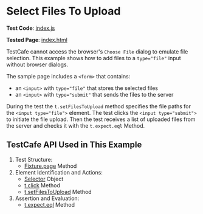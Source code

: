 # Select Files To Upload

**Test Code**: [index.js](index.js)

**Tested Page**: [index.html](index.html)

TestCafe cannot access the browser's `Choose File` dialog to emulate file selection. This example shows how to add files to a `type="file"` input without browser dialogs.

The sample page includes a `<form>` that contains:

* an `<input>` with `type="file"` that stores the selected files
* an `<input>` with `type="submit"` that sends the files to the server

During the test the `t.setFilesToUpload` method specifies the file paths for the `<input type="file">` element. The test clicks the `<input type="submit">` to initiate the file upload. Then the test receives a list of uploaded files from the server and checks it with the `t.expect.eql` Method.

## TestCafe API Used in This Example

1. Test Structure:
   * [Fixture.page](https://devexpress.github.io/testcafe/documentation/reference/test-api/fixture/page.html) Method
2. Element Identification and Actions:
   * [Selector](https://devexpress.github.io/testcafe/documentation/reference/test-api/selector/) Object
   * [t.click](https://devexpress.github.io/testcafe/documentation/reference/test-api/testcontroller/click.html) Method
   * [t.setFilesToUpload](https://devexpress.github.io/testcafe/documentation/reference/test-api/testcontroller/setfilestoupload.html) Method
3. Assertion and Evaluation:
   * [t.expect.eql](https://devexpress.github.io/testcafe/documentation/reference/test-api/testcontroller/expect/eql.html) Method
